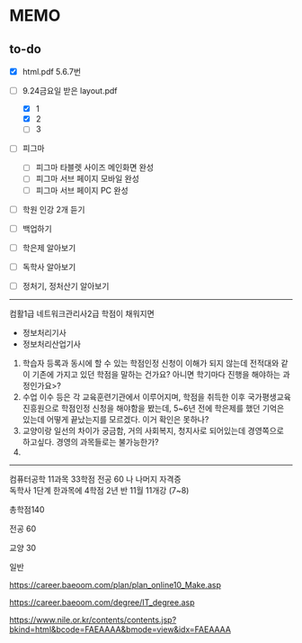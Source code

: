 # MEMO

## to-do

- [x]  html.pdf 5.6.7번
- [ ] 9.24금요일 받은 layout.pdf
  - [x] 1
  - [x] 2
  - [ ] 3
- [ ] 피그마
  - [ ] 피그마 타블렛 사이즈 메인화면 완성
  - [ ] 피그마 서브 페이지 모바일 완성
  - [ ] 피그마 서브 페이지 PC 완성
- [ ] 학원 인강 2개 듣기
- [ ] 백업하기



- [ ] 학은제 알아보기
- [ ] 독학사 알아보기
- [ ] 정처기, 정처산기 알아보기

---

컴활1급
네트워크관리사2급
학점이 채워지면

- 정보처리기사
- 정보처리산업기사



1. 학습자 등록과 동시에 할 수 있는 학점인정 신청이 이해가 되지 않는데 전적대와 같이 기존에 가지고 있던 학점을 말하는 건가요? 아니면 학기마다 진행을 해야하는 과정인가요>?
2. 수업 이수 등은 각 교육훈련기관에서 이루어지며, 학점을 취득한 이후 국가평생교육진흥원으로 학점인정 신청을 해야함을 봤는데, 5~6년 전에 학은제를 했던 기억은 있는데 어떻게 끝났는지를 모르겠다. 이거 확인은 못하나?
3. 교양이랑 일선의 차이가 궁금함, 거의 사회복지, 청지사로 되어있는데 경영쪽으로 하고싶다. 경영의 과목들로는 불가능한가?
4. 



---

컴퓨터공학
11과목 33학점
전공 60
나
나머지 자격증  
독학사 1단계  한과목에 4학점
2년 반
11월 11개강 (7~8)



총학점140

전공 60

교양 30

일반



https://career.baeoom.com/plan/plan_online10_Make.asp

https://career.baeoom.com/degree/IT_degree.asp

https://www.nile.or.kr/contents/contents.jsp?bkind=html&bcode=FAEAAAA&bmode=view&idx=FAEAAAA